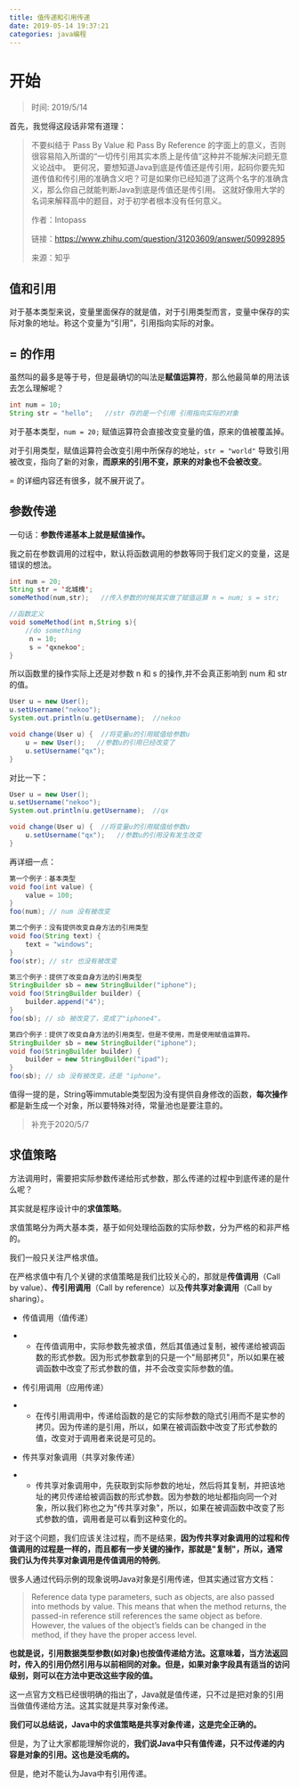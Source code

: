 ```yaml
---
title: 值传递和引用传递
date: 2019-05-14 19:37:21
categories: java编程
---
```


# 开始

> 时间: 2019/5/14

首先，我觉得这段话非常有道理：

> 不要纠结于 Pass By Value 和 Pass By Reference 的字面上的意义，否则很容易陷入所谓的“一切传引用其实本质上是传值”这种并不能解决问题无意义论战中。
> 更何况，要想知道Java到底是传值还是传引用，起码你要先知道传值和传引用的准确含义吧？可是如果你已经知道了这两个名字的准确含义，那么你自己就能判断Java到底是传值还是传引用。
> 这就好像用大学的名词来解释高中的题目，对于初学者根本没有任何意义。
>
> 作者：Intopass
>
> 链接：https://www.zhihu.com/question/31203609/answer/50992895
>
> 来源：知乎



## 值和引用

对于基本类型来说，变量里面保存的就是值，对于引用类型而言，变量中保存的实际对象的地址。称这个变量为“引用”，引用指向实际的对象。



## = 的作用

虽然叫的最多是等于号，但是最确切的叫法是**赋值运算符**，那么他最简单的用法该去怎么理解呢？

```java
int num = 10;
String str = "hello";   //str 存的是一个引用 引用指向实际的对象
```

对于基本类型，`num = 20;` 赋值运算符会直接改变变量的值，原来的值被覆盖掉。

对于引用类型，赋值运算符会改变引用中所保存的地址，`str = "world"` 导致引用被改变，指向了新的对象，**而原来的引用不变，原来的对象也不会被改变**。

= 的详细内容还有很多，就不展开说了。



## 参数传递

一句话：**参数传递基本上就是赋值操作。**

我之前在参数调用的过程中，默认将函数调用的参数等同于我们定义的变量，这是错误的想法。

```java
int num = 20;
String str = '北城槐';
someMethod(num,str);   //传入参数的时候其实做了赋值运算 n = num; s = str;

//函数定义
void someMethod(int n,String s){
    //do something
     n = 10;
     s = 'qxnekoo';
}
```

所以函数里的操作实际上还是对参数 n 和 s 的操作,并不会真正影响到 num 和 str 的值。

```java
User u = new User();
u.setUsername("nekoo");
System.out.println(u.getUsername);  //nekoo

void change(User u) {  //将变量u的引用赋值给参数u
    u = new User();   //参数u的引用已经改变了 
    u.setUsername("qx");
}
```

对比一下：

```java
User u = new User();
u.setUsername("nekoo");
System.out.println(u.getUsername);  //qx

void change(User u) {  //将变量u的引用赋值给参数u
    u.setUsername("qx");   //参数u的引用没有发生改变
}
```

再详细一点：

```java
第一个例子：基本类型
void foo(int value) {
    value = 100;
}
foo(num); // num 没有被改变

第二个例子：没有提供改变自身方法的引用类型
void foo(String text) {
    text = "windows";
}
foo(str); // str 也没有被改变

第三个例子：提供了改变自身方法的引用类型
StringBuilder sb = new StringBuilder("iphone");
void foo(StringBuilder builder) {
    builder.append("4");
}
foo(sb); // sb 被改变了，变成了"iphone4"。

第四个例子：提供了改变自身方法的引用类型，但是不使用，而是使用赋值运算符。
StringBuilder sb = new StringBuilder("iphone");
void foo(StringBuilder builder) {
    builder = new StringBuilder("ipad");
}
foo(sb); // sb 没有被改变，还是 "iphone"。
```

值得一提的是，String等immutable类型因为没有提供自身修改的函数，**每次操作**都是新生成一个对象，所以要特殊对待，常量池也是要注意的。



> 补充于2020/5/7

## 求值策略

方法调用时，需要把实际参数传递给形式参数，那么传递的过程中到底传递的是什么呢？

其实就是程序设计中的**求值策略**。

求值策略分为两大基本类，基于如何处理给函数的实际参数，分为严格的和非严格的。

我们一般只关注严格求值。

在严格求值中有几个关键的求值策略是我们比较关心的，那就是**传值调用**（Call by value）、**传引用调用**（Call by reference）以及**传共享对象调用**（Call by sharing）。

- 传值调用（值传递）

- -  在传值调用中，实际参数先被求值，然后其值通过复制，被传递给被调函数的形式参数。因为形式参数拿到的只是一个"局部拷贝"，所以如果在被调函数中改变了形式参数的值，并不会改变实际参数的值。

- 传引用调用（应用传递）

- - 在传引用调用中，传递给函数的是它的实际参数的隐式引用而不是实参的拷贝。因为传递的是引用，所以，如果在被调函数中改变了形式参数的值，改变对于调用者来说是可见的。

- 传共享对象调用（共享对象传递）

- - 传共享对象调用中，先获取到实际参数的地址，然后将其复制，并把该地址的拷贝传递给被调函数的形式参数。因为参数的地址都指向同一个对象，所以我们称也之为"传共享对象"，所以，如果在被调函数中改变了形式参数的值，调用者是可以看到这种变化的。

对于这个问题，我们应该关注过程，而不是结果，**因为传共享对象调用的过程和传值调用的过程是一样的，而且都有一步关键的操作，那就是"复制"，所以，通常我们认为传共享对象调用是传值调用的特例**。

很多人通过代码示例的现象说明Java对象是引用传递，但其实通过官方文档：

> Reference data type parameters, such as objects, are also passed into methods by value. This means that when the method returns, the passed-in reference still references the same object as before. However, the values of the object’s fields can be changed in the method, if they have the proper access level.

**也就是说，引用数据类型参数(如对象)也按值传递给方法。这意味着，当方法返回时，传入的引用仍然引用与以前相同的对象。但是，如果对象字段具有适当的访问级别，则可以在方法中更改这些字段的值。**

这一点官方文档已经很明确的指出了，Java就是值传递，只不过是把对象的引用当做值传递给方法。这其实就是共享对象传递。



**我们可以总结说，Java中的求值策略是共享对象传递，这是完全正确的。**



但是，为了让大家都能理解你说的，**我们说Java中只有值传递，只不过传递的内容是对象的引用。这也是没毛病的。**



但是，绝对不能认为Java中有引用传递。
